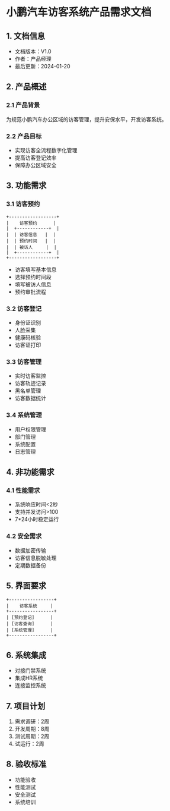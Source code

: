  # 小鹏汽车访客系统产品需求文档

## 1. 文档信息

- 文档版本：V1.0
- 作者：产品经理
- 最后更新：2024-01-20

## 2. 产品概述

### 2.1 产品背景
为规范小鹏汽车办公区域的访客管理，提升安保水平，开发访客系统。

### 2.2 产品目标
- 实现访客全流程数字化管理
- 提高访客登记效率
- 保障办公区域安全

## 3. 功能需求

### 3.1 访客预约
```
+------------------+
|    访客预约      |
|  +------------+  |
|  | 访客信息   |  |
|  | 预约时间   |  |
|  | 被访人     |  |
|  +------------+  |
+------------------+
```

- 访客填写基本信息
- 选择预约时间段
- 填写被访人信息
- 预约审批流程

### 3.2 访客登记
- 身份证识别
- 人脸采集
- 健康码核验
- 访客证打印

### 3.3 访客管理
- 实时访客监控
- 访客轨迹记录
- 黑名单管理
- 访客数据统计

### 3.4 系统管理
- 用户权限管理
- 部门管理
- 系统配置
- 日志管理

## 4. 非功能需求

### 4.1 性能需求
- 系统响应时间<2秒
- 支持并发访问>100
- 7*24小时稳定运行

### 4.2 安全需求
- 数据加密传输
- 访客信息脱敏处理
- 定期数据备份

## 5. 界面要求
```
+-----------------+
|    访客系统     |
+-----------------+
| [预约登记]      |
| [访客查询]      |
| [系统管理]      |
+-----------------+
```

## 6. 系统集成
- 对接门禁系统
- 集成HR系统
- 连接监控系统

## 7. 项目计划
1. 需求调研：2周
2. 开发周期：8周
3. 测试周期：2周
4. 试运行：2周

## 8. 验收标准
- 功能验收
- 性能测试
- 安全测试
- 系统培训